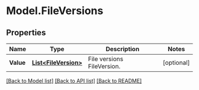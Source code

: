 # Model.FileVersions
## Properties
Name | Type | Description | Notes
------------ | ------------- | ------------- | -------------
**Value** | [**List&lt;FileVersion&gt;**](FileVersion.md) | File versions FileVersion. | [optional] 



[[Back to Model list]](README.md#documentation-for-models) [[Back to API list]](README.md#documentation-for-api-endpoints) [[Back to README]](README.md)


